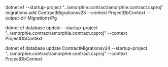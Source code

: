 dotnet ef --startup-project "../amorphie.contract/amorphie.contract.csproj" migrations add ContractMigrationsv25 --context ProjectDbContext --output-dir Migrations/Pg

dotnet ef database update --startup-project "../amorphie.contract/amorphie.contract.csproj"  --context ProjectDbContext

dotnet ef database update ContractMigrationsv24 --startup-project "../amorphie.contract/amorphie.contract.csproj"  --context ProjectDbContext
 